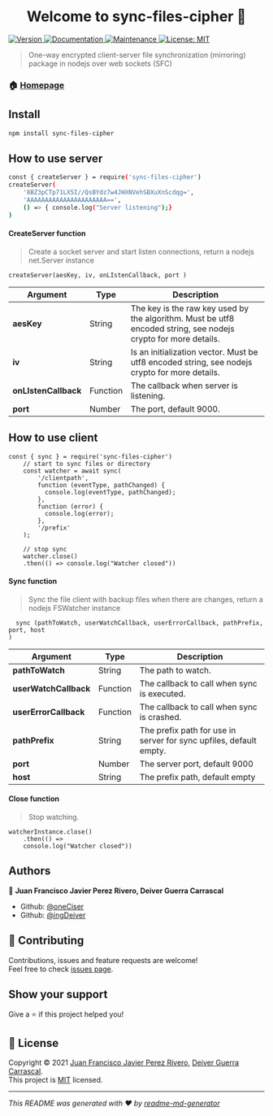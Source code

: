 <h1 align="center">Welcome to sync-files-cipher 👋</h1>
<p>
  <a href="https://www.npmjs.com/package/sync-files-cipher" target="_blank">
    <img alt="Version" src="https://img.shields.io/npm/v/sync-files-cipher.svg">
  </a>
  <a href="https://github.com/oneCiser/Web-Sync-Files-Cipher#readme" target="_blank">
    <img alt="Documentation" src="https://img.shields.io/badge/documentation-yes-brightgreen.svg" />
  </a>
  <a href="https://github.com/oneCiser/Web-Sync-Files-Cipher/graphs/commit-activity" target="_blank">
    <img alt="Maintenance" src="https://img.shields.io/badge/Maintained%3F-yes-green.svg" />
  </a>
  <a href="https://github.com/oneCiser/Web-Sync-Files-Cipher/blob/master/LICENSE" target="_blank">
    <img alt="License: MIT" src="https://img.shields.io/github/license/oneCiser/sync-files-cipher" />
  </a>
</p>

> One-way encrypted client-server file synchronization (mirroring) package in nodejs over web sockets (SFC)

### 🏠 [Homepage](https://github.com/oneCiser/Web-Sync-Files-Cipher#readme)

## Install

```sh
npm install sync-files-cipher
```

## How to use server
```sh
const { createServer } = require('sync-files-cipher')
createServer(
    '8BZ3pCTp71LX5I//QsBYdz7w4JHXNVehSBXuXnScdqg=',
    'AAAAAAAAAAAAAAAAAAAAAA==',
    () => { console.log("Server listening");}
)
```



#### CreateServer function
> Create a socket server and start listen connections, return a nodejs net.Server instance
```
createServer(aesKey, iv, onLIstenCallback, port )
```

| Argument             | Type     | Description                                                                                                    |
|----------------------|----------|----------------------------------------------------------------------------------------------------------------|
| **aesKey**           | String   | The key is the raw key used by the algorithm. Must be utf8 encoded string, see nodejs crypto for more details. |
| **iv**               | String   | Is an initialization vector. Must be utf8 encoded string, see nodejs crypto for more details.                  |
| **onLIstenCallback** | Function | The callback when server is listening.                                                                         |
| **port**             | Number   | The port, default 9000.                                                                                        |
## How to use client

```
const { sync } = require('sync-files-cipher')
    // start to sync files or directory
    const watcher = await sync(
        '/clientpath',
        function (eventType, pathChanged) {
          console.log(eventType, pathChanged);
        },
        function (error) {
          console.log(error);
        },
        '/prefix'
    );

    // stop sync
    watcher.close()
    .then(() => console.log("Watcher closed"))
```
#### Sync function

> Sync the file client with backup files when there are changes,
return a nodejs FSWatcher instance

```
  sync (pathToWatch, userWatchCallback, userErrorCallback, pathPrefix, port, host
)
```

| Argument              | Type     | Description                                                        |
|-----------------------|----------|--------------------------------------------------------------------|
| **pathToWatch**       | String   | The path to watch.                                                 |
| **userWatchCallback** | Function | The callback to call when sync is executed.                        |
| **userErrorCallback** | Function | The callback to call when sync is crashed.                         |
| **pathPrefix**        | String   | The prefix path for use in server for sync upfiles, default empty. |
| **port**              | Number   | The server port, default 9000                                      |
| **host**              | String   | The prefix path, default empty                                     |

#### Close function

> Stop watching.

```
watcherInstance.close()
    .then(() => 
    console.log("Watcher closed"))
```

## Authors

👤 **Juan Francisco Javier Perez Rivero, Deiver Guerra Carrascal**

* Github: [@oneCiser](https://github.com/oneCiser)
* Github: [@ingDeiver](https://github.com/IngDeiver)

## 🤝 Contributing

Contributions, issues and feature requests are welcome!<br />Feel free to check [issues page](https://github.com/oneCiser/Web-Sync-Files-Cipher/issues).

## Show your support

Give a ⭐️ if this project helped you!

## 📝 License

Copyright © 2021 [Juan Francisco Javier Perez Rivero](https://github.com/oneCiser), [Deiver Guerra Carrascal](https://github.com/IngDeiver).<br />
This project is [MIT](https://github.com/oneCiser/Web-Sync-Files-Cipher/blob/master/LICENSE) licensed.

***
_This README was generated with ❤️ by [readme-md-generator](https://github.com/kefranabg/readme-md-generator)_
